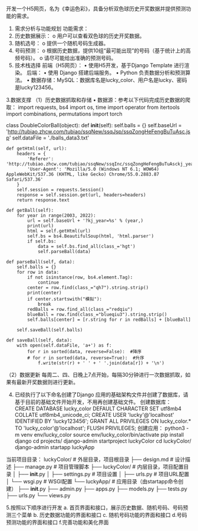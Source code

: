 开发一个H5网页，名为《幸运色彩》，具备分析双色球历史开奖数据并提供预测功能的需求。
1. 需求分析与功能规划
功能需求：
1.	历史数据展示：
o	用户可以查看双色球的历史开奖数据。
2.	随机选号：
o	提供一个随机号码生成器。
3.	号码预测：
o	根据历史数据，提供10组“最可能出现”的号码（基于统计上的高频号码）。
o	请尽可能给出准确的预测号码。
2. 技术栈选择
前端（H5网页）：
•	使用H5开发，基于Django Template 进行渲染。
后端：
•	使用 Django 搭建后端服务。
•	Python 负责数据分析和预测算法。
•	数据存储：MySQL：数据库名是lucky_color、用户名是lucky、密码是lucky123456。

3.数据支撑
（1）历史数据抓取和存储
•	数据源：参考以下代码完成历史数据的爬取：
import requests, bs4
import os, time
import operator
from itertools import combinations, permutations
import torch
 
 
class DoubleColorBall(object):
    def __init__(self):
        self.balls = {}
        self.baseUrl = 'http://tubiao.zhcw.com/tubiao/ssqNew/ssqJsp/ssqZongHeFengBuTuAsc.jsp'
        self.dataFile = './balls_data3.txt'
 
    def getHtml(self, url):
        headers = {
            'Referer': 'http://tubiao.zhcw.com/tubiao/ssqNew/ssqInc/ssqZongHeFengBuTuAsckj_year=2016.html',
            'User-Agent': 'Mozilla/5.0 (Windows NT 6.1; WOW64) AppleWebKit/537.36 (KHTML, like Gecko) Chrome/55.0.2883.87 Safari/537.36'
        }
        self.session = requests.Session()
        response = self.session.get(url, headers=headers)
        return response.text
 
    def getBall(self):
        for year in range(2003, 2022):
            url = self.baseUrl + '?kj_year=%s' % (year,)
            print(url)
            html = self.getHtml(url)
            self.bs = bs4.BeautifulSoup(html, 'html.parser')
            if self.bs:
                data = self.bs.find_all(class_='hgt')
                self.parseBall(data)
 
    def parseBall(self, data):
        self.balls = {}
        for row in data:
            if not isinstance(row, bs4.element.Tag):
                continue
            center = row.find(class_="qh7").string.strip()
            print(center)
            if center.startswith("模拟"):
                break
            redBalls = row.find_all(class_="redqiu")
            blueBall = row.find(class_="blueqiu3").string.strip()
            self.balls[center] = [r.string for r in redBalls] + [blueBall]
 
        self.saveBall(self.balls)
 
    def saveBall(self, data):
        with open(self.dataFile, 'a+') as f:
            for r in sorted(data, reverse=False):  #降序
            # for r in sorted(data, reverse=True):  #升序
                f.write(str(r) + ' ' + ' '.join(data[r]) + '\n')
 
 

（2）数据更新
	每周二、四、日晚上7点开始，每隔30分钟进行一次数据抓取，如果有最新开奖数据则进行更新。

4. 已经执行了以下命名创建了Django 应用的基础架构文件并创建了数据库，请基于目前的基础文件开始开发，不用再创建基础文件。
创建数据库：
CREATE DATABASE lucky_color DEFAULT CHARACTER SET utf8mb4 COLLATE utf8mb4_unicode_ci;
CREATE USER 'lucky'@'localhost' IDENTIFIED BY 'lucky123456';
GRANT ALL PRIVILEGES ON lucky_color.* TO 'lucky_color'@'localhost';
FLUSH PRIVILEGES;
创建应用：
python3 -m venv env/lucky_color
source env/lucky_color/bin/activate
pip install django
cd projects/
django-admin startproject luckyColor
cd luckyColor/
django-admin startapp luckyApp

当前项目目录：
luckyColor/              # 外层目录，项目根目录
	├── design.md       # 设计描述
    ├── manage.py       # 项目管理脚本
    ├── luckyColor/     # 内层目录，项目配置目录
    │   ├── __init__.py
    │   ├── settings.py # 项目设置
    │   ├── urls.py     # 项目URL配置
    │   └── wsgi.py     # WSGI配置
    └── luckyApp/       # 应用目录（由startapp命令创建）
        ├── __init__.py
        ├── admin.py
        ├── apps.py
        ├── models.py
        ├── tests.py
        ├── urls.py
        └── views.py

5.按照以下顺序进行开发
a. 首页界面和接口，展示历史数据、随机号码、号码预测三个菜单
b. 历史数据功能的界面和接口
c. 随机号码功能的界面和接口
d.号码预测功能的界面和接口
f.完善功能和美化界面





